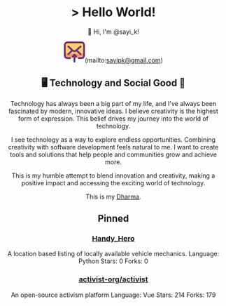 <div align="center">
<h1> > Hello World!</h1>

👋 Hi, I'm @sayi_k!

![Blog icon](assets/email-send.svg)(mailto:sayipk@gmail.com)

## 🖥️ Technology and Social Good 🌟

Technology has always been a big part of my life, and I've always been fascinated by modern, innovative ideas. I believe creativity is the highest form of expression. This belief drives my journey into the world of technology.

I see technology as a way to explore endless opportunities. Combining creativity with software development feels natural to me. I want to create tools and solutions that help people and communities grow and achieve more.

This is my humble attempt to blend innovation and creativity, making a positive impact and accessing the exciting world of technology.

This is my [Dharma](https://en.wikipedia.org/wiki/Dharma).

## Pinned

### [Handy_Hero](https://github.com/sayik/handy-v2)
A location based listing of locally available vehicle mechanics.
 Language: Python
 Stars: 0
 Forks: 0

### [activist-org/activist](https://github.com/activist-org/activist)
An open-source activism platform
 Language: Vue
 Stars: 214
 Forks: 179
</div>
